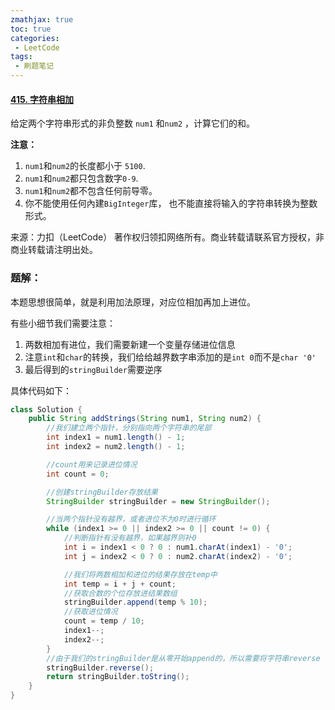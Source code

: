 ```yaml
---
zmathjax: true
toc: true
categories:
 - LeetCode
tags:
 - 刷题笔记
---
```


#### [415. 字符串相加](https://leetcode-cn.com/problems/add-strings/)

给定两个字符串形式的非负整数 `num1` 和`num2` ，计算它们的和。

<!--more-->

**注意：**

1. `num1`和`num2`的长度都小于 `5100`.
2. `num1`和`num2`都只包含数字`0-9`.
3. `num1`和`num2`都不包含任何前导零。
4. 你不能使用任何內建`BigInteger`库， 也不能直接将输入的字符串转换为整数形式。

来源：力扣（LeetCode）
著作权归领扣网络所有。商业转载请联系官方授权，非商业转载请注明出处。

### 题解：

本题思想很简单，就是利用加法原理，对应位相加再加上进位。

有些小细节我们需要注意：

1. 两数相加有进位，我们需要新建一个变量存储进位信息
2. 注意`int`和`char`的转换，我们给给越界数字串添加的是`int 0`而不是`char '0'`
3. 最后得到的`stringBuilder`需要逆序

具体代码如下：

```java
class Solution {
    public String addStrings(String num1, String num2) {
        //我们建立两个指针，分别指向两个字符串的尾部
        int index1 = num1.length() - 1;
        int index2 = num2.length() - 1;

        //count用来记录进位情况
        int count = 0;

        //创建stringBuilder存放结果
        StringBuilder stringBuilder = new StringBuilder();

        //当两个指针没有越界，或者进位不为0时进行循环
        while (index1 >= 0 || index2 >= 0 || count != 0) {
            //判断指针有没有越界，如果越界则补0
            int i = index1 < 0 ? 0 : num1.charAt(index1) - '0';
            int j = index2 < 0 ? 0 : num2.charAt(index2) - '0';

            //我们将两数相加和进位的结果存放在temp中
            int temp = i + j + count;
            //获取合数的个位存放进结果数组
            stringBuilder.append(temp % 10);
            //获取进位情况
            count = temp / 10;
            index1--;
            index2--;
        }
        //由于我们的stringBuilder是从零开始append的，所以需要将字符串reverse
        stringBuilder.reverse();
        return stringBuilder.toString();
    }
}
```

